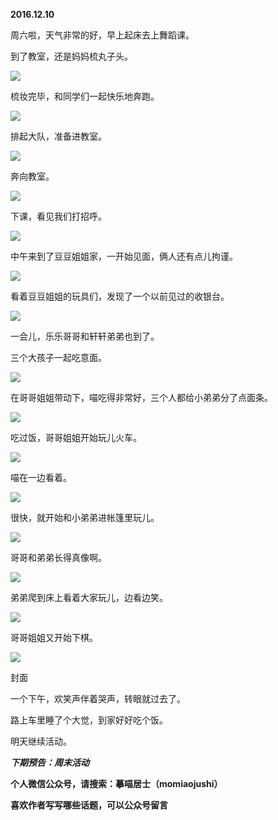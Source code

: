 
          
            
**2016.12.10**

周六啦，天气非常的好，早上起床去上舞蹈课。

到了教室，还是妈妈梳丸子头。




![](//upload-images.jianshu.io/upload_images/51001-a670fcebb59d26d6.jpg)




梳妆完毕，和同学们一起快乐地奔跑。




![](//upload-images.jianshu.io/upload_images/51001-3772f2bab0367210.jpg)




排起大队，准备进教室。




![](//upload-images.jianshu.io/upload_images/51001-e14cde90b662c38d.jpg)




奔向教室。




![](//upload-images.jianshu.io/upload_images/51001-389f98be2db2d6bb.jpg)




下课，看见我们打招呼。




![](//upload-images.jianshu.io/upload_images/51001-86760f1de25ee7e8.jpg)




中午来到了豆豆姐姐家，一开始见面，俩人还有点儿拘谨。




![](//upload-images.jianshu.io/upload_images/51001-e93d5b98b1232894.jpg)




看着豆豆姐姐的玩具们，发现了一个以前见过的收银台。




![](//upload-images.jianshu.io/upload_images/51001-1e1787d109fad43f.jpg)




一会儿，乐乐哥哥和轩轩弟弟也到了。

三个大孩子一起吃意面。




![](//upload-images.jianshu.io/upload_images/51001-fcb8f0ae77b462c3.jpg)




在哥哥姐姐带动下，喵吃得非常好，三个人都给小弟弟分了点面条。




![](//upload-images.jianshu.io/upload_images/51001-bebd02986d333ff9.jpg)




吃过饭，哥哥姐姐开始玩儿火车。




![](//upload-images.jianshu.io/upload_images/51001-e29fbe9644811a47.jpg)




喵在一边看着。




![](//upload-images.jianshu.io/upload_images/51001-fd9898deef09d5f5.jpg)




很快，就开始和小弟弟进帐篷里玩儿。




![](//upload-images.jianshu.io/upload_images/51001-f91b61b1ffb4f1d0.jpg)




哥哥和弟弟长得真像啊。




![](//upload-images.jianshu.io/upload_images/51001-867d2b5c15916480.jpg)




弟弟爬到床上看着大家玩儿，边看边笑。




![](//upload-images.jianshu.io/upload_images/51001-1d560edfc690f9bf.jpg)




哥哥姐姐又开始下棋。




![](//upload-images.jianshu.io/upload_images/51001-05c616641f2df3f5.jpg)

封面


一个下午，欢笑声伴着哭声，转眼就过去了。

路上车里睡了个大觉，到家好好吃个饭。

明天继续活动。


***下期预告：周末活动***


**个人微信公众号，请搜索：摹喵居士（momiaojushi）**

**喜欢作者写写哪些话题，可以公众号留言**

          
        